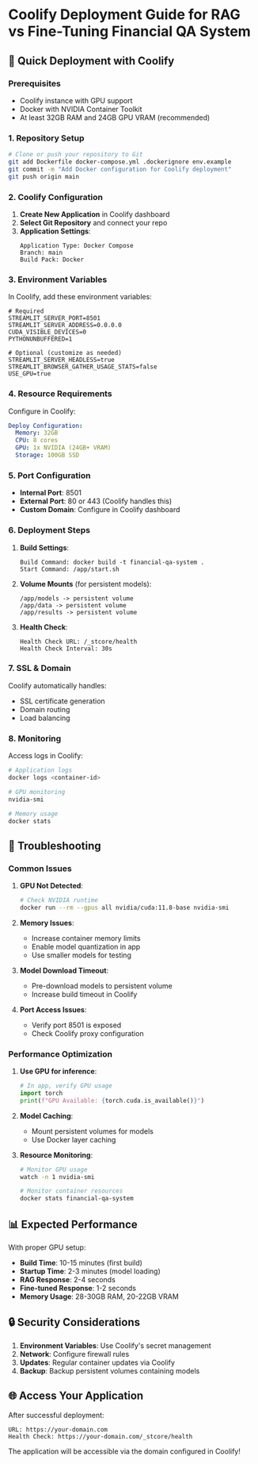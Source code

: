 # Coolify Deployment Guide for RAG vs Fine-Tuning Financial QA System

## 🚀 Quick Deployment with Coolify

### Prerequisites
- Coolify instance with GPU support
- Docker with NVIDIA Container Toolkit
- At least 32GB RAM and 24GB GPU VRAM (recommended)

### 1. Repository Setup

```bash
# Clone or push your repository to Git
git add Dockerfile docker-compose.yml .dockerignore env.example
git commit -m "Add Docker configuration for Coolify deployment"
git push origin main
```

### 2. Coolify Configuration

1. **Create New Application** in Coolify dashboard
2. **Select Git Repository** and connect your repo
3. **Application Settings**:
   ```
   Application Type: Docker Compose
   Branch: main
   Build Pack: Docker
   ```

### 3. Environment Variables

In Coolify, add these environment variables:

```env
# Required
STREAMLIT_SERVER_PORT=8501
STREAMLIT_SERVER_ADDRESS=0.0.0.0
CUDA_VISIBLE_DEVICES=0
PYTHONUNBUFFERED=1

# Optional (customize as needed)
STREAMLIT_SERVER_HEADLESS=true
STREAMLIT_BROWSER_GATHER_USAGE_STATS=false
USE_GPU=true
```

### 4. Resource Requirements

Configure in Coolify:
```yaml
Deploy Configuration:
  Memory: 32GB
  CPU: 8 cores
  GPU: 1x NVIDIA (24GB+ VRAM)
  Storage: 100GB SSD
```

### 5. Port Configuration

- **Internal Port**: 8501
- **External Port**: 80 or 443 (Coolify handles this)
- **Custom Domain**: Configure in Coolify dashboard

### 6. Deployment Steps

1. **Build Settings**:
   ```
   Build Command: docker build -t financial-qa-system .
   Start Command: /app/start.sh
   ```

2. **Volume Mounts** (for persistent models):
   ```
   /app/models -> persistent volume
   /app/data -> persistent volume  
   /app/results -> persistent volume
   ```

3. **Health Check**:
   ```
   Health Check URL: /_stcore/health
   Health Check Interval: 30s
   ```

### 7. SSL & Domain

Coolify automatically handles:
- SSL certificate generation
- Domain routing
- Load balancing

### 8. Monitoring

Access logs in Coolify:
```bash
# Application logs
docker logs <container-id>

# GPU monitoring
nvidia-smi

# Memory usage
docker stats
```

## 🔧 Troubleshooting

### Common Issues

1. **GPU Not Detected**:
   ```bash
   # Check NVIDIA runtime
   docker run --rm --gpus all nvidia/cuda:11.8-base nvidia-smi
   ```

2. **Memory Issues**:
   - Increase container memory limits
   - Enable model quantization in app
   - Use smaller models for testing

3. **Model Download Timeout**:
   - Pre-download models to persistent volume
   - Increase build timeout in Coolify

4. **Port Access Issues**:
   - Verify port 8501 is exposed
   - Check Coolify proxy configuration

### Performance Optimization

1. **Use GPU for inference**:
   ```python
   # In app, verify GPU usage
   import torch
   print(f"GPU Available: {torch.cuda.is_available()}")
   ```

2. **Model Caching**:
   - Mount persistent volumes for models
   - Use Docker layer caching

3. **Resource Monitoring**:
   ```bash
   # Monitor GPU usage
   watch -n 1 nvidia-smi
   
   # Monitor container resources
   docker stats financial-qa-system
   ```

## 📊 Expected Performance

With proper GPU setup:
- **Build Time**: 10-15 minutes (first build)
- **Startup Time**: 2-3 minutes (model loading)
- **RAG Response**: 2-4 seconds
- **Fine-tuned Response**: 1-2 seconds
- **Memory Usage**: 28-30GB RAM, 20-22GB VRAM

## 🔒 Security Considerations

1. **Environment Variables**: Use Coolify's secret management
2. **Network**: Configure firewall rules
3. **Updates**: Regular container updates via Coolify
4. **Backup**: Backup persistent volumes containing models

## 🌐 Access Your Application

After successful deployment:
```
URL: https://your-domain.com
Health Check: https://your-domain.com/_stcore/health
```

The application will be accessible via the domain configured in Coolify!
